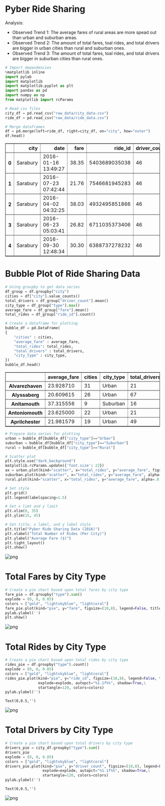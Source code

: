 
# Pyber Ride Sharing

Analysis: 
* Observed Trend 1: The average fares of rural areas are more spead out than urban and suburban areas.
* Observed Trend 2: The amount of total fares, toal rides, and total drivers are bigger in urban cities than rural and suburban ones.
* Observed Trend 3: The amount of total fares, toal rides, and total drivers are bigger in suburban cities than rural ones.


```python
# Import dependencies
%matplotlib inline
import pylab
import matplotlib
import matplotlib.pyplot as plt
import pandas as pd
import numpy as np
from matplotlib import rcParams

# Read csv files
city_df = pd.read_csv("raw_data/city_data.csv")
ride_df = pd.read_csv("raw_data/ride_data.csv")
```


```python
# Merge dataframes
df = pd.merge(left=ride_df, right=city_df, on="city", how="outer")
df.head()
```




<div>
<style scoped>
    .dataframe tbody tr th:only-of-type {
        vertical-align: middle;
    }

    .dataframe tbody tr th {
        vertical-align: top;
    }

    .dataframe thead th {
        text-align: right;
    }
</style>
<table border="1" class="dataframe">
  <thead>
    <tr style="text-align: right;">
      <th></th>
      <th>city</th>
      <th>date</th>
      <th>fare</th>
      <th>ride_id</th>
      <th>driver_count</th>
      <th>type</th>
    </tr>
  </thead>
  <tbody>
    <tr>
      <th>0</th>
      <td>Sarabury</td>
      <td>2016-01-16 13:49:27</td>
      <td>38.35</td>
      <td>5403689035038</td>
      <td>46</td>
      <td>Urban</td>
    </tr>
    <tr>
      <th>1</th>
      <td>Sarabury</td>
      <td>2016-07-23 07:42:44</td>
      <td>21.76</td>
      <td>7546681945283</td>
      <td>46</td>
      <td>Urban</td>
    </tr>
    <tr>
      <th>2</th>
      <td>Sarabury</td>
      <td>2016-04-02 04:32:25</td>
      <td>38.03</td>
      <td>4932495851866</td>
      <td>46</td>
      <td>Urban</td>
    </tr>
    <tr>
      <th>3</th>
      <td>Sarabury</td>
      <td>2016-06-23 05:03:41</td>
      <td>26.82</td>
      <td>6711035373406</td>
      <td>46</td>
      <td>Urban</td>
    </tr>
    <tr>
      <th>4</th>
      <td>Sarabury</td>
      <td>2016-09-30 12:48:34</td>
      <td>30.30</td>
      <td>6388737278232</td>
      <td>46</td>
      <td>Urban</td>
    </tr>
  </tbody>
</table>
</div>



# Bubble Plot of Ride Sharing Data


```python
# Using groupby to get data series
df_group = df.groupby("city")
cities = df["city"].value_counts()
total_drivers = df_group["driver_count"].mean()
city_type = df_group["type"].max()
average_fare = df_group["fare"].mean()
total_rides = df_group["ride_id"].count()
```


```python
# Create a dataframe for plotting
bubble_df = pd.DataFrame(
{
    "cities" : cities,
    "average_fare" : average_fare,
    "total_rides": total_rides,
    "total_drivers" : total_drivers,
    "city_type" : city_type,
})
bubble_df.head()
```




<div>
<style scoped>
    .dataframe tbody tr th:only-of-type {
        vertical-align: middle;
    }

    .dataframe tbody tr th {
        vertical-align: top;
    }

    .dataframe thead th {
        text-align: right;
    }
</style>
<table border="1" class="dataframe">
  <thead>
    <tr style="text-align: right;">
      <th></th>
      <th>average_fare</th>
      <th>cities</th>
      <th>city_type</th>
      <th>total_drivers</th>
      <th>total_rides</th>
    </tr>
  </thead>
  <tbody>
    <tr>
      <th>Alvarezhaven</th>
      <td>23.928710</td>
      <td>31</td>
      <td>Urban</td>
      <td>21</td>
      <td>31</td>
    </tr>
    <tr>
      <th>Alyssaberg</th>
      <td>20.609615</td>
      <td>26</td>
      <td>Urban</td>
      <td>67</td>
      <td>26</td>
    </tr>
    <tr>
      <th>Anitamouth</th>
      <td>37.315556</td>
      <td>9</td>
      <td>Suburban</td>
      <td>16</td>
      <td>9</td>
    </tr>
    <tr>
      <th>Antoniomouth</th>
      <td>23.625000</td>
      <td>22</td>
      <td>Urban</td>
      <td>21</td>
      <td>22</td>
    </tr>
    <tr>
      <th>Aprilchester</th>
      <td>21.981579</td>
      <td>19</td>
      <td>Urban</td>
      <td>49</td>
      <td>19</td>
    </tr>
  </tbody>
</table>
</div>




```python
# Prepare data series for plotting
urban = bubble_df[bubble_df["city_type"]=="Urban"]
suburban = bubble_df[bubble_df["city_type"]=="Suburban"]
rural = bubble_df[bubble_df["city_type"]=="Rural"]
```


```python
# Scatter plot
plt.style.use("dark_background")
matplotlib.rcParams.update({'font.size': 22})
ax = urban.plot(kind="scatter", x="total_rides", y="average_fare", figsize=(15,10), alpha=.9, edgecolor="k", linewidth=0.3, s=total_drivers*20, color="lightcoral", label="urban");
suburban.plot(kind="scatter", x="total_rides", y="average_fare", alpha=.8, edgecolor="k", linewidth=0.3, s=total_drivers*10, color="lightskyblue", label="suburban", ax=ax);
rural.plot(kind="scatter", x="total_rides", y="average_fare", alpha=.8, edgecolor="k", linewidth=0.3, s=total_drivers*5, color="gold", label="rural", ax=ax);

# Set style
plt.grid()
plt.legend(labelspacing=1.5)

# Set x limt and y limit
plt.xlim(0, 35)
plt.ylim(15, 45)

# Set title, x label, and y label style
plt.title("Pyber Ride Sharing Data (2016)")
plt.xlabel("Total Number of Rides (Per City)")
plt.ylabel("Average Fare ($)")
plt.tight_layout()
plt.show()
```


![png](output_8_0.png)


# Total Fares by City Type


```python
# Create a pie chart based upon total fares by city type
fare_pie = df.groupby("type").sum()
explode = (0, 0, 0.05)
colors = ["gold", "lightskyblue", "lightcoral"]
fare_pie.plot(kind="pie", y="fare", figsize=(10,8), legend=False, title="% of Total Fares by City Type", explode=explode, autopct="%1.1f%%", shadow=True, startangle=120, colors=colors)
pylab.ylabel('')
plt.show()
```


![png](output_10_0.png)


# Total Rides by City Type


```python
# Create a pie chart based upon total rides by city type
rides_pie = df.groupby("type").count()
explode = (0, 0, 0.05)
colors = ["gold", "lightskyblue", "lightcoral"]
rides_pie.plot(kind="pie", y="ride_id", figsize=(10,8), legend=False, title="% of Total Rides by City Type",\
               explode=explode, autopct="%1.1f%%", shadow=True,\
               startangle=120, colors=colors)
pylab.ylabel('')
```




    Text(0,0.5,'')




![png](output_12_1.png)


# Total Drivers by City Type


```python
# Create a pie chart based upon total drivers by city type
drivers_pie = city_df.groupby("type").sum()
drivers_pie
explode = (0, 0, 0.05)
colors = ["gold", "lightskyblue", "lightcoral"]
drivers_pie.plot(kind="pie", y="driver_count", figsize=(10,8), legend=False, title="% of Total Drivers by City Type",\
                 explode=explode, autopct="%1.1f%%", shadow=True,\
                 startangle=120, colors=colors)
pylab.ylabel('')
```




    Text(0,0.5,'')




![png](output_14_1.png)

